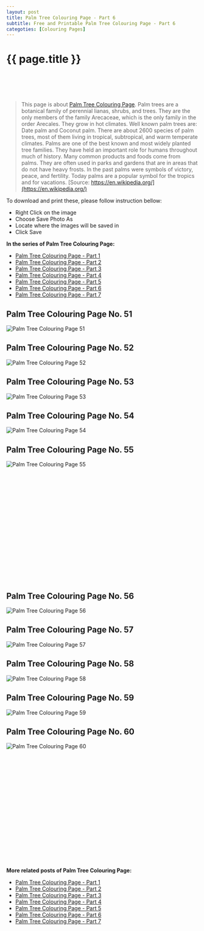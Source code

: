 ```yaml
---
layout: post
title: Palm Tree Colouring Page - Part 6
subtitle: Free and Printable Palm Tree Colouring Page - Part 6
categoties: [Colouring Pages]
---
```

{{ page.title }}
================
<script async src="//pagead2.googlesyndication.com/pagead/js/adsbygoogle.js"></script><!-- UnderTitleAds --> <ins class="adsbygoogle" style="display:inline-block;width:468px;height:60px" data-ad-client="ca-pub-6753140515841889" data-ad-slot="4010138290"></ins><script> (adsbygoogle = window.adsbygoogle || []).push({}); </script>

> This page is about [Palm Tree Colouring Page](https://freecoloringpages.github.io/). Palm trees are a botanical family of perennial lianas, shrubs, and trees. They are the only members of the family Arecaceae, which is the only family in the order Arecales. They grow in hot climates. Well known palm trees are: Date palm and Coconut palm. There are about 2600 species of palm trees, most of them living in tropical, subtropical, and warm temperate climates. Palms are one of the best known and most widely planted tree families. They have held an important role for humans throughout much of history. Many common products and foods come from palms. They are often used in parks and gardens that are in areas that do not have heavy frosts. In the past palms were symbols of victory, peace, and fertility. Today palms are a popular symbol for the tropics and for vacations. [Source: https://en.wikipedia.org/](https://en.wikipedia.org/)

To download and print these, please follow instruction bellow:
* Right Click on the image 
* Choose Save Photo As 
* Locate where the images will be saved in 
* Click Save

**In the series of Palm Tree Colouring Page:**

* [Palm Tree Colouring Page - Part 1](https://freecoloringpages.github.io/2017/12/05/Palm-Tree-Colouring-Page-part-1.html)
* [Palm Tree Colouring Page - Part 2](https://freecoloringpages.github.io/2017/12/05/Palm-Tree-Colouring-Page-part-2.html)
* [Palm Tree Colouring Page - Part 3](https://freecoloringpages.github.io/2017/12/05/Palm-Tree-Colouring-Page-part-3.html)
* [Palm Tree Colouring Page - Part 4](https://freecoloringpages.github.io/2017/12/05/Palm-Tree-Colouring-Page-part-4.html)
* [Palm Tree Colouring Page - Part 5](https://freecoloringpages.github.io/2017/12/05/Palm-Tree-Colouring-Page-part-5.html)
* [Palm Tree Colouring Page - Part 6](https://freecoloringpages.github.io/2017/12/05/Palm-Tree-Colouring-Page-part-6.html)
* [Palm Tree Colouring Page - Part 7](https://freecoloringpages.github.io/2017/12/05/Palm-Tree-Colouring-Page-part-7.html)

## Palm Tree Colouring Page No. 51
![Palm Tree Colouring Page 51](https://freecoloringpages.github.io/img3/Palm-Tree-Colouring-Page%20(51).jpg "Palm Tree Colouring Page 51")

## Palm Tree Colouring Page No. 52
![Palm Tree Colouring Page 52](https://freecoloringpages.github.io/img3/Palm-Tree-Colouring-Page%20(52).jpg "Palm Tree Colouring Page 52")

## Palm Tree Colouring Page No. 53
![Palm Tree Colouring Page 53](https://freecoloringpages.github.io/img3/Palm-Tree-Colouring-Page%20(53).jpg "Palm Tree Colouring Page 53")

## Palm Tree Colouring Page No. 54
![Palm Tree Colouring Page 54](https://freecoloringpages.github.io/img3/Palm-Tree-Colouring-Page%20(54).jpg "Palm Tree Colouring Page 54")

## Palm Tree Colouring Page No. 55
![Palm Tree Colouring Page 55](https://freecoloringpages.github.io/img3/Palm-Tree-Colouring-Page%20(55).jpg "Palm Tree Colouring Page 55")

<script async src="//pagead2.googlesyndication.com/pagead/js/adsbygoogle.js"></script><!-- Texxtonly --><ins class="adsbygoogle" style="display:inline-block;width:336px;height:280px" data-ad-client="ca-pub-6753140515841889" data-ad-slot="3207852233"></ins><script>(adsbygoogle = window.adsbygoogle || []).push({}); </script>

## Palm Tree Colouring Page No. 56
![Palm Tree Colouring Page 56](https://freecoloringpages.github.io/img3/Palm-Tree-Colouring-Page%20(56).jpg "Palm Tree Colouring Page 56")

## Palm Tree Colouring Page No. 57
![Palm Tree Colouring Page 57](https://freecoloringpages.github.io/img3/Palm-Tree-Colouring-Page%20(57).jpg "Palm Tree Colouring Page 57")

## Palm Tree Colouring Page No. 58
![Palm Tree Colouring Page 58](https://freecoloringpages.github.io/img3/Palm-Tree-Colouring-Page%20(58).jpg "Palm Tree Colouring Page 58")

## Palm Tree Colouring Page No. 59
![Palm Tree Colouring Page 59](https://freecoloringpages.github.io/img3/Palm-Tree-Colouring-Page%20(59).jpg "Palm Tree Colouring Page 59")

## Palm Tree Colouring Page No. 60
![Palm Tree Colouring Page 60](https://freecoloringpages.github.io/img3/Palm-Tree-Colouring-Page%20(60).jpg "Palm Tree Colouring Page 60")

<script async src="//pagead2.googlesyndication.com/pagead/js/adsbygoogle.js"></script><!-- Texxtonly --><ins class="adsbygoogle" style="display:inline-block;width:336px;height:280px" data-ad-client="ca-pub-6753140515841889" data-ad-slot="3207852233"></ins><script>(adsbygoogle = window.adsbygoogle || []).push({}); </script>

**More related posts of Palm Tree Colouring Page:**

* [Palm Tree Colouring Page - Part 1](https://freecoloringpages.github.io/2017/12/05/Palm-Tree-Colouring-Page-part-1.html)
* [Palm Tree Colouring Page - Part 2](https://freecoloringpages.github.io/2017/12/05/Palm-Tree-Colouring-Page-part-2.html)
* [Palm Tree Colouring Page - Part 3](https://freecoloringpages.github.io/2017/12/05/Palm-Tree-Colouring-Page-part-3.html)
* [Palm Tree Colouring Page - Part 4](https://freecoloringpages.github.io/2017/12/05/Palm-Tree-Colouring-Page-part-4.html)
* [Palm Tree Colouring Page - Part 5](https://freecoloringpages.github.io/2017/12/05/Palm-Tree-Colouring-Page-part-5.html)
* [Palm Tree Colouring Page - Part 6](https://freecoloringpages.github.io/2017/12/05/Palm-Tree-Colouring-Page-part-6.html)
* [Palm Tree Colouring Page - Part 7](https://freecoloringpages.github.io/2017/12/05/Palm-Tree-Colouring-Page-part-7.html)

